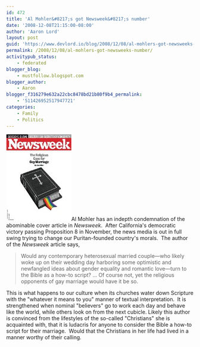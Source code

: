 ```yaml
---
id: 472
title: 'Al Mohler&#8217;s got Newsweek&#8217;s number'
date: '2008-12-08T21:15:00-08:00'
author: 'Aaron Lord'
layout: post
guid: 'https://www.devlord.io/blog/2008/12/08/al-mohlers-got-newsweeks-number/'
permalink: /2008/12/08/al-mohlers-got-newsweeks-number/
activitypub_status:
    - federated
blogger_blog:
    - mustfollow.blogspot.com
blogger_author:
    - Aaron
blogger_f316279e632a22cbc8478bd21b80f9b4_permalink:
    - '511426952517947721'
categories:
    - Family
    - Politics
---
```


<a href="/wp-content/uploads/2011/10/aanewsbible.jpg"><img src="/wp-content/uploads/2011/10/aanewsbible.jpg?w=175" border="0" alt="" /></a>Al Mohler has an indepth condemnation of the abominable cover article in <i>Newsweek</i>.  After California's democratic victory passing Proposition 8 in November, the news media is out in full swing trying to change our Puritan-founded country's morals.  The author of the <span class="Apple-style-span" style="font-style:italic;">Newsweek</span> article says, <blockquote>Would any contemporary heterosexual married couple—who likely woke up on their wedding day harboring some optimistic and newfangled ideas about gender equality and romantic love—turn to the Bible as a how-to script? ... Of course not, yet the religious opponents of gay marriage would have it be so.</blockquote>This is what happens to our culture when its churches water down Scripture with the "whatever it means to you" manner of textual interpretation.  It is strengthened when nominal "believers" go to work each day and behave like the world, while others look on from the next cubicle. Likely this author is convinced from the lifestyles of the so-called "Christians" she is acquainted with, that it is ludacris for anyone to consider the Bible a how-to script for their marriage.  Would that the Christians in her life had lived in a manner worthy of their calling.<div class="blogger-post-footer"></div>
